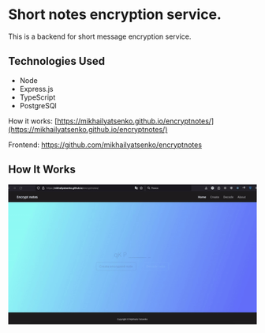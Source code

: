 # Short notes encryption service.

This is a backend for short message encryption service. 


## Technologies Used
- Node
- Express.js
- TypeScript
- PostgreSQl

How it works: [https://mikhailyatsenko.github.io/encryptnotes/](https://mikhailyatsenko.github.io/encryptnotes/)

Frontend: https://github.com/mikhailyatsenko/encryptnotes

## How It Works
<img src="https://raw.githubusercontent.com/mikhailyatsenko/mikhailyatsenko/main/img/encrypt.gif" alt="bvg-gif" width="600"/>
